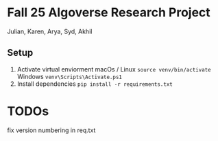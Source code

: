 # Fall 25 Algoverse Research Project

Julian, Karen, Arya, Syd, Akhil

## Setup

1. Activate virtual enviorment
   macOs / Linux
   `source venv/bin/activate`
   Windows
   `venv\Scripts\Activate.ps1`
2. Install dependencies
   `pip install -r requirements.txt`

# TODOs

fix version numbering in req.txt
